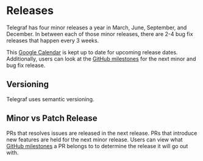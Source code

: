 # Releases

Telegraf has four minor releases a year in March, June, September, and
December. In between each of those minor releases, there are 2-4 bug fix
releases that happen every 3 weeks.

This [Google Calendar][] is kept up to date for upcoming release dates.
Additionally, users can look at the [GitHub milestones][] for the next minor
and bug fix release.

## Versioning

Telegraf uses semantic versioning.

## Minor vs Patch Release

PRs that resolves issues are released in the next release. PRs that introduce
new features are held for the next minor release. Users can view what
[GitHub milestones][] a PR belongs to to determine the release it will go out
with.

[Google Calendar]: https://calendar.google.com/calendar/embed?src=c_1ikq7u4f5c4o6mh9ep4duo3avk%40group.calendar.google.com
[GitHub milestones]: https://github.com/influxdata/telegraf/milestones
